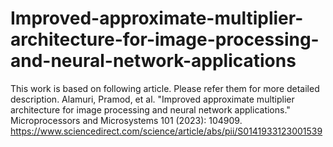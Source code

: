 # Improved-approximate-multiplier-architecture-for-image-processing-and-neural-network-applications
This work is based on following article. Please refer them for more detailed description.
Alamuri, Pramod, et al. "Improved approximate multiplier architecture for image processing and neural network applications." Microprocessors and Microsystems 101 (2023): 104909.
https://www.sciencedirect.com/science/article/abs/pii/S0141933123001539
